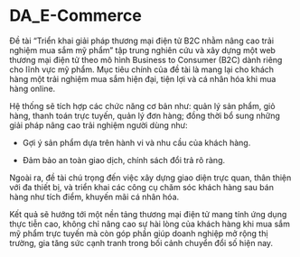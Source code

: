 # DA_E-Commerce
Đề tài “Triển khai giải pháp thương mại điện tử B2C nhằm nâng cao trải nghiệm mua sắm mỹ phẩm” tập trung nghiên cứu và xây dựng một web thương mại điện tử theo mô hình Business to Consumer (B2C) dành riêng cho lĩnh vực mỹ phẩm. Mục tiêu chính của đề tài là mang lại cho khách hàng một trải nghiệm mua sắm hiện đại, tiện lợi và cá nhân hóa khi mua hàng online.

Hệ thống sẽ tích hợp các chức năng cơ bản như: quản lý sản phẩm, giỏ hàng, thanh toán trực tuyến, quản lý đơn hàng; đồng thời bổ sung những giải pháp nâng cao trải nghiệm người dùng như:

- Gợi ý sản phẩm dựa trên hành vi và nhu cầu của khách hàng.

- Đảm bảo an toàn giao dịch, chính sách đổi trả rõ ràng.

Ngoài ra, đề tài chú trọng đến việc xây dựng giao diện trực quan, thân thiện với đa thiết bị, và triển khai các công cụ chăm sóc khách hàng sau bán hàng như tích điểm, khuyến mãi cá nhân hóa.

Kết quả sẽ hướng tới một nền tảng thương mại điện tử mang tính ứng dụng thực tiễn cao, không chỉ nâng cao sự hài lòng của khách hàng khi mua sắm mỹ phẩm trực tuyến mà còn góp phần giúp doanh nghiệp mở rộng thị trường, gia tăng sức cạnh tranh trong bối cảnh chuyển đổi số hiện nay.
